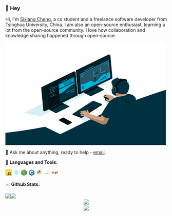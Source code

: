 ### :wave: Hey

Hi, I'm [Sixiang Cheng](https://endeavor-blog.cn/), a cs student and a freelance software developer from Tsinghua University, China. I am also an open-source enthusiast, learning a lot from the open-source community. I love how collaboration and knowledge sharing happened through open-source.

<img align="center" alt="GIF" src="./code.gif?raw=true" width="500" height="320" />

💬 Ask me about anything, ready to help - [email](mailto:chengsx_thu@163.com).

🔧 **Languages and Tools:**  

<code><img height="20" src="https://raw.githubusercontent.com/github/explore/80688e429a7d4ef2fca1e82350fe8e3517d3494d/topics/javascript/javascript.png"></code>
<code><img height="20" src="https://raw.githubusercontent.com/github/explore/80688e429a7d4ef2fca1e82350fe8e3517d3494d/topics/react/react.png"></code>
<code><img height="20" src="https://raw.githubusercontent.com/github/explore/80688e429a7d4ef2fca1e82350fe8e3517d3494d/topics/nodejs/nodejs.png"></code>
<code><img height="20" src="https://raw.githubusercontent.com/github/explore/80688e429a7d4ef2fca1e82350fe8e3517d3494d/topics/cpp/cpp.png"></code>
<code><img height="20" src="https://raw.githubusercontent.com/github/explore/80688e429a7d4ef2fca1e82350fe8e3517d3494d/topics/python/python.png"></code>
<code><img height="20" src="https://raw.githubusercontent.com/github/explore/80688e429a7d4ef2fca1e82350fe8e3517d3494d/topics/mysql/mysql.png"></code>
<code><img height="20" src="https://raw.githubusercontent.com/github/explore/80688e429a7d4ef2fca1e82350fe8e3517d3494d/topics/git/git.png"></code>

📈 **Github Stats:**

<div> <img height="137px" src="https://github-readme-stats.vercel.app/api?username=chengsx21&hide_title=true&hide_border=true&show_icons=trueline_height=21&text_color=000&icon_color=000&bg_color=0,ea6161,ffc64d,fffc4d,52fa5a&theme=graywhite" /><img src="https://github-readme-stats.vercel.app/api/top-langs/?username=chengsx21&hide_title=true&hide_border=true&layout=compact&langs_count=6&text_color=000&icon_color=fff&bg_color=0,52fa5a,4dfcff,c64dff&theme=graywhite" /> </div>

<div align="center"> <img src="https://github-profile-trophy.vercel.app/?username=chengsx21" /> </div>

<div align="center"> <img src="https://github-readme-activity-graph.vercel.app/graph?username=chengsx21&theme=dracula" /> </div>
